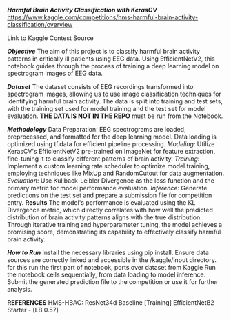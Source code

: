 
***Harmful Brain Activity Classification with KerasCV***
https://www.kaggle.com/competitions/hms-harmful-brain-activity-classification/overview

Link to Kaggle Contest Source

***Objective***
The aim of this project is to classify harmful brain activity patterns in critically ill patients using EEG data.  Using EfficientNetV2, this notebook guides through the process of training a deep learning model on spectrogram images of EEG data.

***Dataset***
The dataset consists of EEG recordings transformed into spectrogram images, allowing us to use image classification techniques for identifying harmful brain activity. The data is split into training and test sets, with the training set used for model training and the test set for model evaluation.  **THE DATA IS NOT IN THE REPO**  must be run from the Notebook.


***Methodology***
Data Preparation: EEG spectrograms are loaded, preprocessed, and formatted for the deep learning model. Data loading is optimized using tf.data for efficient pipeline processing.
*Modeling*: Utilize KerasCV's EfficientNetV2 pre-trained on ImageNet for feature extraction, fine-tuning it to classify different patterns of brain activity.
*Training*: Implement a custom learning rate scheduler to optimize model training, employing techniques like MixUp and RandomCutout for data augmentation.
*Evaluation*: Use Kullback-Leibler Divergence as the loss function and the primary metric for model performance evaluation.
*Inference*: Generate predictions on the test set and prepare a submission file for competition entry.
**Results**
The model's performance is evaluated using the KL Divergence metric, which directly correlates with how well the predicted distribution of brain activity patterns aligns with the true distribution. Through iterative training and hyperparameter tuning, the model achieves a promising score, demonstrating its capability to effectively classify harmful brain activity.

***How to Run***
Install the necessary libraries using pip install.
Ensure data sources are correctly linked and accessible in the /kaggle/input directory.
  for this run the first part of notebook, ports over dataset from Kaggle
Run the notebook cells sequentially, from data loading to model inference.
Submit the generated prediction file to the competition or use it for further analysis.


**REFERENCES**
HMS-HBAC: ResNet34d Baseline [Training]
EfficientNetB2 Starter - [LB 0.57]
